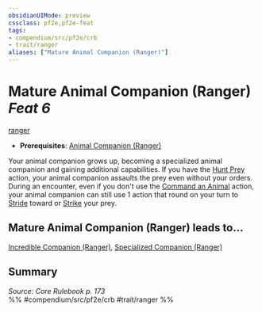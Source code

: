 ```yaml
---
obsidianUIMode: preview
cssclass: pf2e,pf2e-feat
tags:
- compendium/src/pf2e/crb
- trait/ranger
aliases: ["Mature Animal Companion (Ranger)"]
---
```

# Mature Animal Companion (Ranger)  *Feat 6*  
[ranger](/rules/traits/ranger.md)  

- **Prerequisites**: [Animal Companion (Ranger)](/compendium/feats/animal-companion-ranger.md)

Your animal companion grows up, becoming a specialized animal companion and gaining additional capabilities. If you have the [Hunt Prey](/rules/actions/hunt-prey.md) action, your animal companion assaults the prey even without your orders. During an encounter, even if you don't use the [Command an Animal](/rules/actions/command-an-animal.md) action, your animal companion can still use 1 action that round on your turn to [Stride](/rules/actions/stride.md) toward or [Strike](/rules/actions/strike.md) your prey.

## Mature Animal Companion (Ranger) leads to...

[Incredible Companion (Ranger)](/compendium/feats/incredible-companion-ranger.md), [Specialized Companion (Ranger)](/compendium/feats/specialized-companion-ranger.md)

## Summary

*Source: Core Rulebook p. 173*  
%% #compendium/src/pf2e/crb #trait/ranger %%